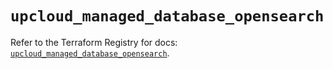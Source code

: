 # `upcloud_managed_database_opensearch`

Refer to the Terraform Registry for docs: [`upcloud_managed_database_opensearch`](https://registry.terraform.io/providers/upcloudltd/upcloud/5.27.0/docs/resources/managed_database_opensearch).
